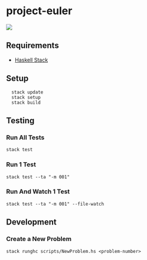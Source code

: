 # project-euler

![](https://projecteuler.net/profile/hachibu.png)

## Requirements

- [Haskell Stack](https://docs.haskellstack.org/en/stable/README/#how-to-install)

## Setup

	  stack update
	  stack setup
	  stack build

## Testing

### Run All Tests

    stack test

### Run 1 Test

    stack test --ta "-m 001"

### Run And Watch 1 Test

    stack test --ta "-m 001" --file-watch

## Development

### Create a New Problem

    stack runghc scripts/NewProblem.hs <problem-number>
